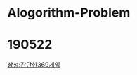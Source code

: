 # Alogorithm-Problem

# 190522
[삼성:간단한369게임](https://github.com/haileykim1/Algorithm-Problem/blob/master/190522/369%EA%B2%8C%EC%9E%84.cpp)
